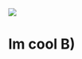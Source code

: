 <img src="https://cdn.glitch.com/2b1b98e3-15de-4f5a-9c83-8cf8e822c66f%2Fcooltext373260984777518.png?v=1609965605758">
<h1>Im cool B)</h1>
